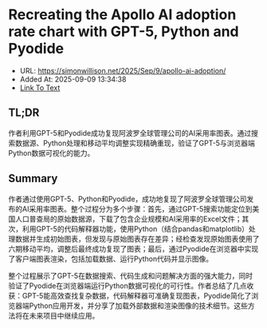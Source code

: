 # Recreating the Apollo AI adoption rate chart with GPT-5, Python and Pyodide
- URL: https://simonwillison.net/2025/Sep/9/apollo-ai-adoption/
- Added At: 2025-09-09 13:34:38
- [Link To Text](2025-09-09-recreating-the-apollo-ai-adoption-rate-chart-with-gpt-5,-python-and-pyodide_raw.md)

## TL;DR
作者利用GPT-5和Pyodide成功复现阿波罗全球管理公司的AI采用率图表。通过搜索数据源、Python处理和移动平均调整实现精确重现，验证了GPT-5与浏览器端Python数据可视化的能力。

## Summary
作者通过使用GPT-5、Python和Pyodide，成功地复现了阿波罗全球管理公司发布的AI采用率图表。整个过程分为多个步骤：首先，通过GPT-5搜索功能定位到美国人口普查局的原始数据源，下载了包含企业规模和AI采用率的Excel文件；其次，利用GPT-5的代码解释器功能，使用Python（结合pandas和matplotlib）处理数据并生成初始图表，但发现与原始图表存在差异；经检查发现原始图表使用了六期移动平均，调整后最终成功复现了图表；最后，通过Pyodide在浏览器中实现了客户端图表渲染，包括加载数据、运行Python代码并显示图像。

整个过程展示了GPT-5在数据搜索、代码生成和问题解决方面的强大能力，同时验证了Pyodide在浏览器端运行Python数据可视化的可行性。作者总结了几点收获：GPT-5能高效查找复杂数据，代码解释器可准确复现图表，Pyodide简化了浏览器端Python应用开发，并分享了加载外部数据和渲染图像的技术细节。这些方法将在未来项目中继续应用。

